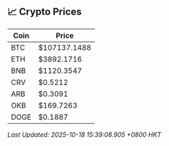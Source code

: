 ## 📈 Crypto Prices

| Coin | Price |
| ---- | ----- |
| BTC | $107137.1488 |
| ETH | $3892.1716 |
| BNB | $1120.3547 |
| CRV | $0.5212 |
| ARB | $0.3091 |
| OKB | $169.7263 |
| DOGE | $0.1887 |

_Last Updated: 2025-10-18 15:39:08.905 +0800 HKT_